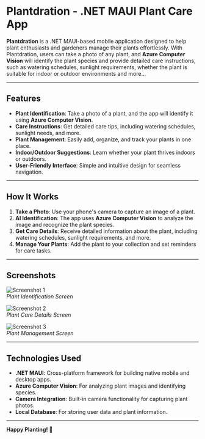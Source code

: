 # Plantdration - .NET MAUI Plant Care App

**Plantdration** is a .NET MAUI-based mobile application designed to help plant enthusiasts and gardeners manage their plants effortlessly. With Plantdration, users can take a photo of any plant, and **Azure Computer Vision** will identify the plant species and provide detailed care instructions, such as watering schedules, sunlight requirements, whether the plant is suitable for indoor or outdoor environments and more...

---

## Features

- **Plant Identification**: Take a photo of a plant, and the app will identify it using **Azure Computer Vision**.
- **Care Instructions**: Get detailed care tips, including watering schedules, sunlight needs, and more.
- **Plant Management**: Easily add, organize, and track your plants in one place.
- **Indoor/Outdoor Suggestions**: Learn whether your plant thrives indoors or outdoors.
- **User-Friendly Interface**: Simple and intuitive design for seamless navigation.

---

## How It Works

1. **Take a Photo**: Use your phone's camera to capture an image of a plant.
2. **AI Identification**: The app uses **Azure Computer Vision** to analyze the image and recognize the plant species.
3. **Get Care Details**: Receive detailed information about the plant, including watering schedules, sunlight requirements, and more.
4. **Manage Your Plants**: Add the plant to your collection and set reminders for care tasks.

---

## Screenshots

![Screenshot 1](screenshots/screenshot1.png)  
*Plant Identification Screen*

![Screenshot 2](screenshots/screenshot2.png)  
*Plant Care Details Screen*

![Screenshot 3](screenshots/screenshot3.png)  
*Plant Management Screen*

---

## Technologies Used

- **.NET MAUI**: Cross-platform framework for building native mobile and desktop apps.
- **Azure Computer Vision**: For analyzing plant images and identifying species.
- **Camera Integration**: Built-in camera functionality for capturing plant photos.
- **Local Database**: For storing user data and plant information.

---

**Happy Planting! 🌱**
